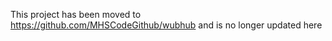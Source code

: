 This project has been moved to https://github.com/MHSCodeGithub/wubhub and is no longer updated here
